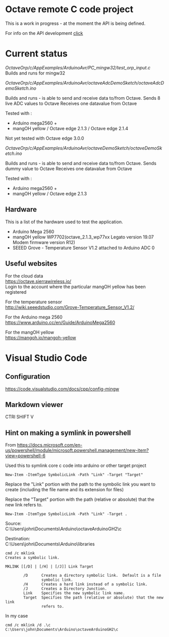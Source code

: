 # Octave remote C code project

This is a work in progress - at the moment the API is being defined.  

For info on the API development [click](../docs/remoteC_api/cpp_orp_microApi.md) 

# Current status
*OctaveOrp/c/AppExamples/ArduinoAvr/PC_mingw32/test_orp_input.c*  
Builds and runs for mingw32 


*OctaveOrp/c/AppExamples/ArduinoAvr/octaveAdcDemoSketch/octaveAdcDemoSketch.ino*  

Builds and runs - is able to send and receive data to/from Octave. 
Sends 8 live ADC values to Octave
Receives one datavalue from Octave


Tested with :  
* Arduino mega2560 +  
* mangOH yellow / Octave edge 2.1.3  / Octave edge 2.1.4

Not yet tested with Octave edge 3.0.0


*OctaveOrp/c/AppExamples/ArduinoAvr/octaveDemoSketch/octaveDemoSketch.ino*  

Builds and runs - is able to send and receive data to/from Octave. 
Sends dummy value to Octave
Receives one datavalue from Octave

Tested with :  
* Arduino mega2560 +  
* mangOH yellow / Octave edge 2.1.3  


## Hardware
This is a list of the hardware used to test the application.  

* Arduino Mega 2560
* mangOH yellow WP7702(octave_2.1.3_wp77xx Legato version 19.07 Modem firmware version R12)
* SEEED Grove - Temperature Sensor V1.2 attached to Arduino ADC 0

## Useful websites
For the cloud data  
https://octave.sierrawireless.io/  
Login to the account where the particular mangOH yellow has been registered  

For the temperature sensor  
http://wiki.seeedstudio.com/Grove-Temperature_Sensor_V1.2/  

For the Arduino mega 2560  
https://www.arduino.cc/en/Guide/ArduinoMega2560  

For the mangOH yellow  
https://mangoh.io/mangoh-yellow  


# Visual Studio Code

## Configuration  
https://code.visualstudio.com/docs/cpp/config-mingw

## Markdown viewer
CTRl SHIFT V

## Hint on making a symlink in powershell
From 
https://docs.microsoft.com/en-us/powershell/module/microsoft.powershell.management/new-item?view=powershell-6


Used this to symlink core c code into arduino or other target project

```
New-Item -ItemType SymbolicLink -Path "Link" -Target "Target"
```
Replace the "Link" portion with the path to the symbolic link you want 
 to create (including the file name and its extension for files)

Replace the "Target" portion with the path (relative or absolute) that
 the new link refers to.

```
New-Item -ItemType SymbolicLink -Path "Link" -Target .
```

Source:  
C:\Users\john\Documents\Arduino\octaveArduinoGH2\c  

Destination:  
C:\Users\john\Documents\Arduino\libraries  



```
cmd /c mklink
Creates a symbolic link.

MKLINK [[/D] | [/H] | [/J]] Link Target

        /D      Creates a directory symbolic link.  Default is a file
                symbolic link.
        /H      Creates a hard link instead of a symbolic link.
        /J      Creates a Directory Junction.
        Link    Specifies the new symbolic link name.
        Target  Specifies the path (relative or absolute) that the new link
                refers to.
```

In my case
```
cmd /c mklink /d .\c C:\Users\john\Documents\Arduino\octaveArduinoGH2\c
```
